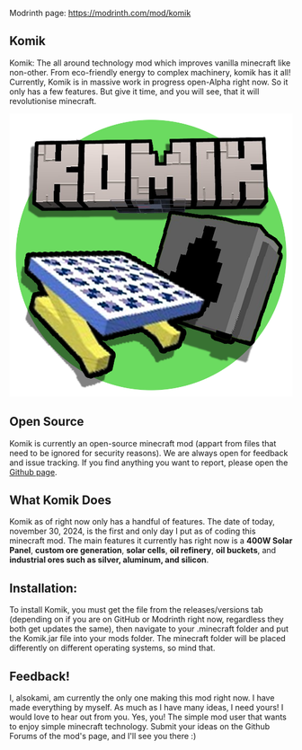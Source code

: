 Modrinth page: https://modrinth.com/mod/komik

## Komik

Komik: The all around technology mod which improves vanilla minecraft like non-other. From eco-friendly energy to complex machinery, komik has it all! Currently, Komik is in massive work in progress open-Alpha right now. So it only has a few features. But give it time, and you will see, that it will revolutionise minecraft.

![KOMIK LOGO](images/assets/komik.png)

## Open Source

Komik is currently an open-source minecraft mod (appart from files that need to be ignored for security reasons). We are always open for feedback and issue tracking. If you find anything you want to report, please open the [Github page](https://github.com/alsokami/komik/tree/main).

## What Komik Does

Komik as of right now only has a handful of features. The date of today, november 30, 2024, is the first and only day I put as of coding this minecraft mod. The main features it currently has right now is a **400W Solar Panel**, **custom ore generation**, **solar cells**, **oil refinery**, **oil buckets**, and **industrial ores such as silver, aluminum, and silicon**.

## Installation:

To install Komik, you must get the file from the releases/versions tab (depending on if you are on GitHub or Modrinth right now, regardless they both get updates the same),
then navigate to your .minecraft folder and put the Komik.jar file into your mods folder. The minecraft folder will be placed differently on different operating systems, so mind that.

## Feedback!

I, alsokami, am currently the only one making this mod right now. I have made everything by myself. As much as I have many ideas, I need yours! I would love to hear out from you. Yes, you! The simple mod user that wants to enjoy simple minecraft technology. Submit your ideas on the Github Forums of the mod's page, and I'll see you there :)
